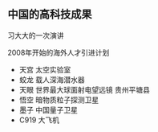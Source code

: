 <!-- 
title: 中国的高科技成果
from: 文茜
create: 2018-08-28
tags: terms
-->

## 中国的高科技成果

习大大的一次演讲

2008年开始的海外人才引进计划

- 天宫 太空实验室
- 蛟龙 载人深海潜水器
- 天眼 世界最大球面射电望远镜 贵州平塘县
- 悟空 暗物质粒子探测卫星
- 墨子 中国量子卫星
- C919 大飞机

